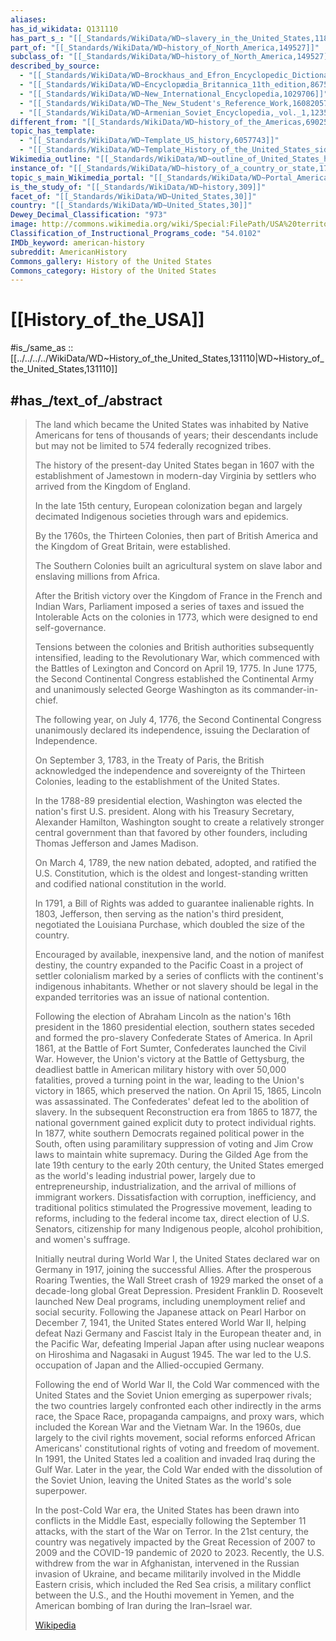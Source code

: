 ```yaml
---
aliases:
has_id_wikidata: Q131110
has_part_s_: "[[_Standards/WikiData/WD~slavery_in_the_United_States,118382]]"
part_of: "[[_Standards/WikiData/WD~history_of_North_America,149527]]"
subclass_of: "[[_Standards/WikiData/WD~history_of_North_America,149527]]"
described_by_source:
  - "[[_Standards/WikiData/WD~Brockhaus_and_Efron_Encyclopedic_Dictionary,602358]]"
  - "[[_Standards/WikiData/WD~Encyclopædia_Britannica_11th_edition,867541]]"
  - "[[_Standards/WikiData/WD~New_International_Encyclopedia,1029706]]"
  - "[[_Standards/WikiData/WD~The_New_Student's_Reference_Work,16082057]]"
  - "[[_Standards/WikiData/WD~Armenian_Soviet_Encyclopedia,_vol._1,123560817]]"
different_from: "[[_Standards/WikiData/WD~history_of_the_Americas,690256]]"
topic_has_template:
  - "[[_Standards/WikiData/WD~Template_US_history,6057743]]"
  - "[[_Standards/WikiData/WD~Template_History_of_the_United_States_sidebar,13227035]]"
Wikimedia_outline: "[[_Standards/WikiData/WD~outline_of_United_States_history,7112502]]"
instance_of: "[[_Standards/WikiData/WD~history_of_a_country_or_state,17544377]]"
topic_s_main_Wikimedia_portal: "[[_Standards/WikiData/WD~Portal_American_History,123398653]]"
is_the_study_of: "[[_Standards/WikiData/WD~history,309]]"
facet_of: "[[_Standards/WikiData/WD~United_States,30]]"
country: "[[_Standards/WikiData/WD~United_States,30]]"
Dewey_Decimal_Classification: "973"
image: http://commons.wikimedia.org/wiki/Special:FilePath/USA%20territorial%20growth.gif
Classification_of_Instructional_Programs_code: "54.0102"
IMDb_keyword: american-history
subreddit: AmericanHistory
Commons_gallery: History of the United States
Commons_category: History of the United States
---
```


# [[History_of_the_USA]] 

#is_/same_as :: [[../../../../WikiData/WD~History_of_the_United_States,131110|WD~History_of_the_United_States,131110]]  

## #has_/text_of_/abstract 

> The land which became the United States 
> was inhabited by Native Americans for tens of thousands of years; 
> their descendants include but may not be limited to 574 federally recognized tribes. 
> 
> The history of the present-day United States began in 1607 
> with the establishment of Jamestown in modern-day Virginia 
> by settlers who arrived from the Kingdom of England. 
> 
> In the late 15th century, European colonization began 
> and largely decimated Indigenous societies through wars and epidemics. 
> 
> By the 1760s, the Thirteen Colonies, 
> then part of British America and the Kingdom of Great Britain, were established. 
> 
> The Southern Colonies built an agricultural system on slave labor 
> and enslaving millions from Africa. 
> 
> After the British victory over the Kingdom of France in the French and Indian Wars, 
> Parliament imposed a series of taxes and issued the Intolerable Acts on the colonies in 1773, 
> which were designed to end self-governance. 
> 
> Tensions between the colonies and British authorities subsequently intensified, 
> leading to the Revolutionary War, 
> which commenced with the Battles of Lexington and Concord on April 19, 1775. 
> In June 1775, the Second Continental Congress established the Continental Army 
> and unanimously selected George Washington as its commander-in-chief. 
> 
> The following year, on July 4, 1776, the Second Continental Congress 
> unanimously declared its independence, issuing the Declaration of Independence. 
> 
> On September 3, 1783, in the Treaty of Paris, 
> the British acknowledged the independence and sovereignty of the Thirteen Colonies, 
> leading to the establishment of the United States.
>
> In the 1788-89 presidential election, Washington was elected the nation's first U.S. president. 
> Along with his Treasury Secretary, Alexander Hamilton, 
> Washington sought to create a relatively stronger central government 
> than that favored by other founders, including Thomas Jefferson and James Madison. 
> 
> On March 4, 1789, the new nation debated, adopted, and ratified the U.S. Constitution, 
> which is the oldest and longest-standing written and codified national constitution in the world. 
> 
> In 1791, a Bill of Rights was added to guarantee inalienable rights. 
> In 1803, Jefferson, then serving as the nation's third president, 
> negotiated the Louisiana Purchase, which doubled the size of the country. 
> 
> Encouraged by available, inexpensive land, and the notion of manifest destiny, 
> the country expanded to the Pacific Coast in a project of settler colonialism 
> marked by a series of conflicts with the continent's indigenous inhabitants. 
> Whether or not slavery should be legal in the expanded territories was an issue of national contention.
>
> Following the election of Abraham Lincoln as the nation's 16th president in the 1860 presidential election, southern states seceded and formed the pro-slavery Confederate States of America. In April 1861, at the Battle of Fort Sumter, Confederates launched the Civil War. However, the Union's victory at the Battle of Gettysburg, the deadliest battle in American military history with over 50,000 fatalities, proved a turning point in the war, leading to the Union's victory in 1865, which preserved the nation. On April 15, 1865, Lincoln was assassinated. The Confederates' defeat led to the abolition of slavery. In the subsequent Reconstruction era from 1865 to 1877, the national government gained explicit duty to protect individual rights. In 1877, white southern Democrats regained political power in the South, often using paramilitary suppression of voting and Jim Crow laws to maintain white supremacy. During the Gilded Age from the late 19th century to the early 20th century, the United States emerged as the world's leading industrial power, largely due to entrepreneurship, industrialization, and the arrival of millions of immigrant workers. Dissatisfaction with corruption, inefficiency, and traditional politics stimulated the Progressive movement, leading to reforms, including to the federal income tax, direct election of U.S. Senators, citizenship for many Indigenous people, alcohol prohibition, and women's suffrage.
>
> Initially neutral during World War I, the United States declared war on Germany in 1917, joining the successful Allies. After the prosperous Roaring Twenties, the Wall Street crash of 1929 marked the onset of a decade-long global Great Depression. President Franklin D. Roosevelt launched New Deal programs, including unemployment relief and social security. Following the Japanese attack on Pearl Harbor on December 7, 1941, the United States entered World War II, helping defeat Nazi Germany and Fascist Italy in the European theater and, in the Pacific War, defeating Imperial Japan after using nuclear weapons on Hiroshima and Nagasaki in August 1945. The war led to the U.S. occupation of Japan and the Allied-occupied Germany.
>
> Following the end of World War II, the Cold War commenced with the United States and the Soviet Union emerging as superpower rivals; the two countries largely confronted each other indirectly in the arms race, the Space Race, propaganda campaigns, and proxy wars, which included the Korean War and the Vietnam War. In the 1960s, due largely to the civil rights movement, social reforms enforced African Americans' constitutional rights of voting and freedom of movement. In 1991, the United States led a coalition and invaded Iraq during the Gulf War. Later in the year, the Cold War ended with the dissolution of the Soviet Union, leaving the United States as the world's sole superpower.
>
> In the post-Cold War era, the United States has been drawn into conflicts in the Middle East, especially following the September 11 attacks, with the start of the War on Terror. In the 21st century, the country was negatively impacted by the Great Recession of 2007 to 2009 and the COVID-19 pandemic of 2020 to 2023. Recently, the U.S. withdrew from the war in Afghanistan, intervened in the Russian invasion of Ukraine, and became militarily involved in the Middle Eastern crisis, which included the Red Sea crisis, a military conflict between the U.S., and the Houthi movement in Yemen, and the American bombing of Iran during the Iran–Israel war.
>
> [Wikipedia](https://en.wikipedia.org/wiki/History%20of%20the%20United%20States) 

